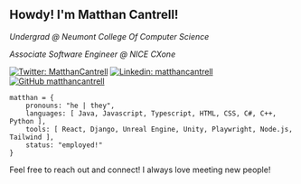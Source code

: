 <h2>Howdy! I'm Matthan Cantrell!</h2>
<p><em>Undergrad @ Neumont College Of Computer Science</em></p>
<p><em>Associate Software Engineer @ NICE CXone</em></p>

[![Twitter: MatthanCantrell](https://img.shields.io/twitter/follow/MatthanCantrell?style=social)](https://twitter.com/MatthanCantrell)
[![Linkedin: matthancantrell](https://img.shields.io/badge/-matthancantrell-blue?style=flat-square&logo=Linkedin&logoColor=white&link=https://www.linkedin.com/in/matthancantrell/)](https://www.linkedin.com/in/matthancantrell/)
[![GitHub matthancantrell](https://img.shields.io/github/followers/matthancantrell?label=follow&style=social)](https://github.com/matthancantrell)

```
matthan = {
    pronouns: "he | they",
    languages: [ Java, Javascript, Typescript, HTML, CSS, C#, C++, Python ],
    tools: [ React, Django, Unreal Engine, Unity, Playwright, Node.js, Tailwind ],
    status: "employed!"
}
```

<p>Feel free to reach out and connect! I always love meeting new people!</p>
